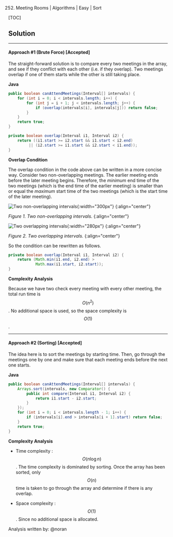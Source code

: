 252. Meeting Rooms | Algorithms | Easy | Sort

[TOC]

## Solution
---

#### Approach #1 (Brute Force) [Accepted]
The straight-forward solution is to compare every two meetings in the array, and see if they conflict with each other (i.e. if they overlap). Two meetings overlap if one of them starts while the other is still taking place.

**Java**

```java
public boolean canAttendMeetings(Interval[] intervals) {
    for (int i = 0; i < intervals.length; i++) {
        for (int j = i + 1; j < intervals.length; j++) {
            if (overlap(intervals[i], intervals[j])) return false;
        }
    }
    return true;
}

private boolean overlap(Interval i1, Interval i2) {
    return ((i1.start >= i2.start && i1.start < i2.end)
         || (i2.start >= i1.start && i2.start < i1.end));
}
```

**Overlap Condition**

The overlap condition in the code above can be written in a more concise way. Consider two non-overlapping meetings. The earlier meeting ends before the later meeting begins. Therefore, the *minimum* end time of the two meetings (which is the end time of the earlier meeting) is smaller than or equal the *maximum* start time of the two meetings (which is the start time of the later meeting).

![Two non-overlapping intervals](https://leetcode.com/media/original_images/252_NonOverlappingIntervals.png "Odd Even Linked List"){:width="300px"}
{:align="center"}

*Figure 1. Two non-overlapping intervals.*
{:align="center"}

![Two overlapping intervals](https://leetcode.com/media/original_images/252_OverlappingIntervals.png "Odd Even Linked List"){:width="280px"}
{:align="center"}

*Figure 2. Two overlapping intervals.*
{:align="center"}

So the condition can be rewritten as follows.

```java
private boolean overlap(Interval i1, Interval i2) {
    return (Math.min(i1.end, i2.end) >
            Math.max(i1.start, i2.start));
}
```


**Complexity Analysis**

Because we have two check every meeting with every other meeting, the total run time is $$O(n^2)$$. No additional space is used, so the space complexity is $$O(1)$$.

---
#### Approach #2 (Sorting) [Accepted]

The idea here is to sort the meetings by starting time. Then, go through the meetings one by one and make sure that each meeting ends before the next one starts.

**Java**

```java
public boolean canAttendMeetings(Interval[] intervals) {
    Arrays.sort(intervals, new Comparator() {
        public int compare(Interval i1, Interval i2) {
            return i1.start - i2.start;
        }        
    });
    for (int i = 0; i < intervals.length - 1; i++) {
        if (intervals[i].end > intervals[i + 1].start) return false;
    }
    return true;
}
```

**Complexity Analysis**

* Time complexity : $$O(n \log n)$$.
The time complexity is dominated by sorting. Once the array has been sorted, only $$O(n)$$ time is taken to go through the array and determine if there is any overlap.

* Space complexity : $$O(1)$$.
Since no additional space is allocated.

Analysis written by: @noran
